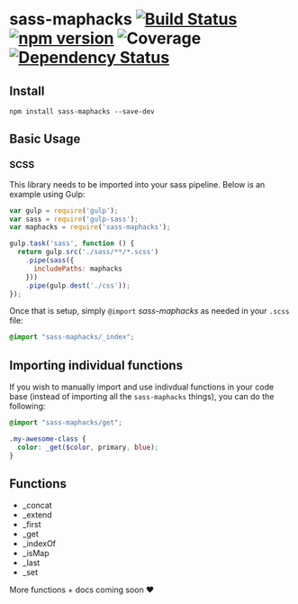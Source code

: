 # sass-maphacks [![Build Status](https://travis-ci.org/ItsJonQ/sass-maphacks.svg?branch=master)](https://travis-ci.org/ItsJonQ/sass-maphacks) [![npm version](https://badge.fury.io/js/sass-maphacks.svg)](https://badge.fury.io/js/sass-maphacks) ![Coverage](https://img.shields.io/badge/coverage-100%25-green.svg) [![Dependency Status](https://david-dm.org/itsjonq/sass-maphacks.svg)](https://david-dm.org/itsjonq/sass-maphacks)

## Install
```
npm install sass-maphacks --save-dev
```

## Basic Usage

### SCSS
This library needs to be imported into your sass pipeline. Below is an example using Gulp:

```javascript
var gulp = require('gulp');
var sass = require('gulp-sass');
var maphacks = require('sass-maphacks');

gulp.task('sass', function () {
  return gulp.src('./sass/**/*.scss')
    .pipe(sass({
      includePaths: maphacks
    }))
    .pipe(gulp.dest('./css'));
});
```

Once that is setup, simply `@import` *sass-maphacks* as needed in your `.scss` file:

```scss
@import "sass-maphacks/_index";
```

## Importing individual functions

If you wish to manually import and use indivdual functions in your code base (instead of importing all the `sass-maphacks` things), you can do the following:

```scss
@import "sass-maphacks/get";

.my-awesome-class {
  color: _get($color, primary, blue);
}
```

## Functions

- _concat
- _extend
- _first
- _get
- _indexOf
- _isMap
- _last
- _set

More functions + docs coming soon ❤️
